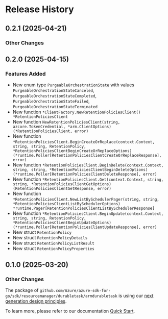 # Release History

## 0.2.1 (2025-04-21)
### Other Changes


## 0.2.0 (2025-04-15)
### Features Added

- New enum type `PurgeableOrchestrationState` with values `PurgeableOrchestrationStateCanceled`, `PurgeableOrchestrationStateCompleted`, `PurgeableOrchestrationStateFailed`, `PurgeableOrchestrationStateTerminated`
- New function `*ClientFactory.NewRetentionPoliciesClient() *RetentionPoliciesClient`
- New function `NewRetentionPoliciesClient(string, azcore.TokenCredential, *arm.ClientOptions) (*RetentionPoliciesClient, error)`
- New function `*RetentionPoliciesClient.BeginCreateOrReplace(context.Context, string, string, RetentionPolicy, *RetentionPoliciesClientBeginCreateOrReplaceOptions) (*runtime.Poller[RetentionPoliciesClientCreateOrReplaceResponse], error)`
- New function `*RetentionPoliciesClient.BeginDelete(context.Context, string, string, *RetentionPoliciesClientBeginDeleteOptions) (*runtime.Poller[RetentionPoliciesClientDeleteResponse], error)`
- New function `*RetentionPoliciesClient.Get(context.Context, string, string, *RetentionPoliciesClientGetOptions) (RetentionPoliciesClientGetResponse, error)`
- New function `*RetentionPoliciesClient.NewListBySchedulerPager(string, string, *RetentionPoliciesClientListBySchedulerOptions) *runtime.Pager[RetentionPoliciesClientListBySchedulerResponse]`
- New function `*RetentionPoliciesClient.BeginUpdate(context.Context, string, string, RetentionPolicy, *RetentionPoliciesClientBeginUpdateOptions) (*runtime.Poller[RetentionPoliciesClientUpdateResponse], error)`
- New struct `RetentionPolicy`
- New struct `RetentionPolicyDetails`
- New struct `RetentionPolicyListResult`
- New struct `RetentionPolicyProperties`


## 0.1.0 (2025-03-20)
### Other Changes

The package of `github.com/Azure/azure-sdk-for-go/sdk/resourcemanager/durabletask/armdurabletask` is using our [next generation design principles](https://azure.github.io/azure-sdk/general_introduction.html).

To learn more, please refer to our documentation [Quick Start](https://aka.ms/azsdk/go/mgmt).